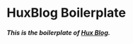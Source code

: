 # HuxBlog Boilerplate

##### This is the boilerplate of [Hux Blog](https://github.com/Huxpro/huxpro.github.io).